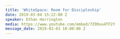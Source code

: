 ```yaml
---
title: 'WhiteSpace: Room for Discipleship'
date: 2019-03-04 15:22:00 Z
speaker: Ethan Harrington
media: https://www.youtube.com/embed/7Z99uu4TF2Y
message_date: 2019-03-03 10:00:00 Z
---
```



